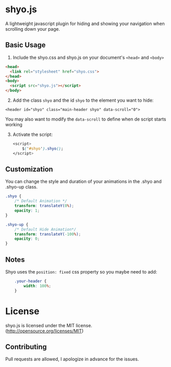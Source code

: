 # shyo.js

A lightweight javascript plugin for hiding and showing your navigation when scrolling down your page.

## Basic Usage

1. Include the shyo.css and  shyo.js on your document's `<head>` and `<body>`

  ```html
  <head>
    <link rel="stylesheet" href="shyo.css">
  </head>
  <body>
  	<script src="shyo.js"></script>
  </body>
  ```

2. Add the class `shyo` and the id `shyo` to the element you want to hide:

```<header id="shyo" class="main-header shyo" data-scroll="0">```
 
You may also want to modify the  `data-scroll` to define when de script starts working

3. Activate the script:

	```css
	<script>
		$('#shyo').shyo();
	</script>
	```

## Customization

 You can change the style and duration of your animations in the .shyo and .shyo-up class.

```css
.shyo {
	/* Default Animation */	
	transform: translateY(0%);
	opacity: 1;  
}

.shyo-up {
	/* Default Hide Animation*/	
	transform: translateY(-100%);
	opacity: 0;	
}

```

## Notes

Shyo uses the `position: fixed` css property so you maybe need to add:

```css
	.your-header {
		width: 100%;
	}
```

# License
shyo.js is licensed under the MIT license. (http://opensource.org/licenses/MIT)

## Contributing
Pull requests are allowed, I apologize in advance for the issues.